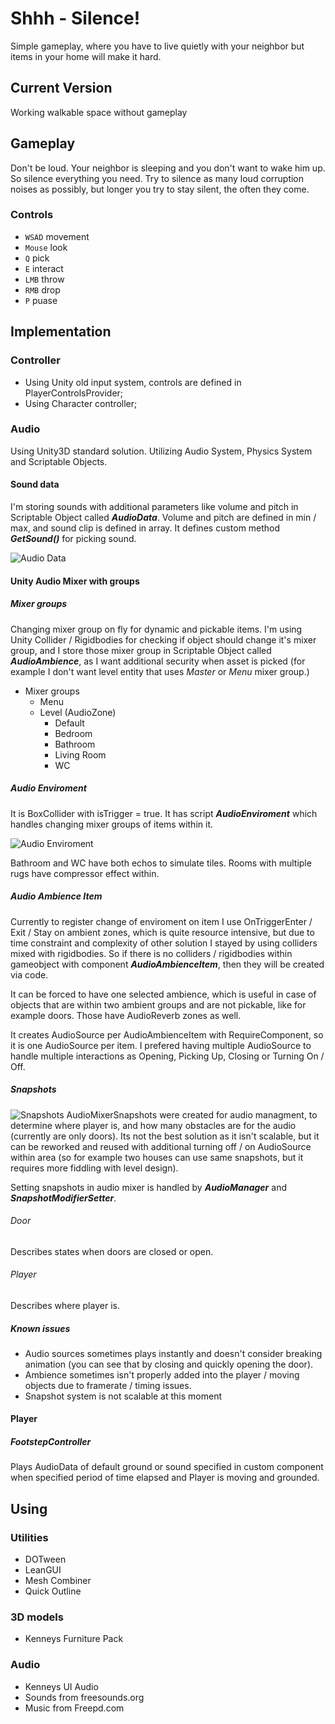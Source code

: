 # Shhh - Silence!
Simple gameplay, where you have to live quietly with your neighbor but items in your home will make it hard. 

## Current Version
Working walkable space without gameplay

## Gameplay 
Don't be loud. Your neighbor is sleeping and you don't want to wake him up. So silence everything you need. Try to silence as many loud corruption noises as possibly, but longer you try to stay silent, the often they come.

### Controls
- `WSAD` movement
- `Mouse` look
- `Q` pick
- `E` interact
- `LMB` throw
- `RMB` drop
- `P` puase

## Implementation
### Controller
- Using Unity old input system, controls are defined in PlayerControlsProvider;
- Using Character controller;

### Audio
Using Unity3D standard solution. Utilizing Audio System, Physics System and Scriptable Objects.

#### Sound data
I'm storing sounds with additional parameters like volume and pitch in Scriptable Object called ***AudioData***. Volume and pitch are defined in min / max, and sound clip is defined in array. It defines custom method ***GetSound()*** for picking sound.

![Audio Data](Docs/AudioData.PNG)

#### Unity Audio Mixer with groups
##### Mixer groups
Changing mixer group on fly for dynamic and pickable items. I'm using Unity Collider / Rigidbodies for checking if object should change it's mixer group, and I store those mixer group in Scriptable Object called ***AudioAmbience***, as I want additional security when asset is picked (for example I don't want level entity that uses *Master* or *Menu* mixer group.)
- Mixer groups
  - Menu
  - Level (AudioZone)
    - Default
    - Bedroom
    - Bathroom
    - Living Room
    - WC

##### Audio Enviroment
It is BoxCollider with isTrigger = true. It has script ***AudioEnviroment*** which handles changing mixer groups of items within it.

![Audio Enviroment](Docs/AudioEnviroment.PNG)

Bathroom and WC have both echos to simulate tiles. Rooms with multiple rugs have compressor effect within.

##### Audio Ambience Item
Currently to register change of enviroment on item I use OnTriggerEnter / Exit / Stay on ambient zones, which is quite resource intensive, but due to time constraint and complexity of other solution I stayed by using colliders mixed with rigidbodies. So if there is no colliders / rigidbodies within gameobject with component ***AudioAmbienceItem***, then they will be created via code. 

It can be forced to have one selected ambience, which is useful in case of objects that are within two ambient groups and are not pickable, like for example doors. Those have AudioReverb zones as well. 

It creates AudioSource per AudioAmbienceItem with RequireComponent, so it is one AudioSource per item. I prefered having multiple AudioSource to handle multiple interactions as Opening, Picking Up, Closing or Turning On / Off. 

##### Snapshots
![Snapshots](Docs/Snapshots.PNG)
AudioMixerSnapshots were created for audio managment, to determine where player is, and how many obstacles are for the audio (currently are only doors). Its not the best solution as it isn't scalable, but it can be reworked and reused with additional turning off / on AudioSource within area (so for example two houses can use same snapshots, but it requires more fiddling with level design).

Setting snapshots in audio mixer is handled by ***AudioManager*** and ***SnapshotModifierSetter***.

###### Door
Describes states when doors are closed or open.

###### Player
Describes where player is.

##### Known issues
- Audio sources sometimes plays instantly and doesn't consider breaking animation (you can see that by closing and quickly opening the door). 
- Ambience sometimes isn't properly added into the player / moving objects due to framerate / timing issues.
- Snapshot system is not scalable at this moment

#### Player
##### FootstepController
Plays AudioData of default ground or sound specified in custom component when specified period of time elapsed and Player is moving and grounded. 

## Using
### Utilities
- DOTween
- LeanGUI
- Mesh Combiner
- Quick Outline

### 3D models 
- Kenneys Furniture Pack

### Audio
- Kenneys UI Audio
- Sounds from freesounds.org
- Music from Freepd.com
  